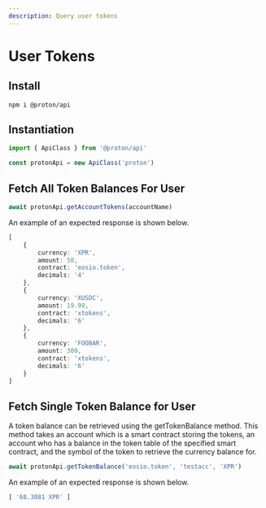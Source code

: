 ```yaml
---
description: Query user tokens
---
```


# User Tokens

## Install

```
npm i @proton/api
```

## Instantiation

```ts
import { ApiClass } from '@proton/api'

const protonApi = new ApiClass('proton')
```

## Fetch All Token Balances For User

```ts
await protonApi.getAccountTokens(accountName)
```

An example of an expected response is shown below.

```ts
[
	{
		currency: 'XPR',
		amount: 50,
		contract: 'eosio.token',
		decimals: '4'
	},
	{
		currency: 'XUSDC',
		amount: 19.99,
		contract: 'xtokens',
		decimals: '6'
	},
	{
		currency: 'FOOBAR',
		amount: 300,
		contract: 'xtokens',
		decimals: '6'
	}
]
```

## Fetch Single Token Balance for User

A token balance can be retrieved using the getTokenBalance method.
This method takes an account which is a smart contract storing the tokens, an account who has a balance in the token table of the specified smart contract, and the symbol of the token to retrieve the currency balance for.

```ts
await protonApi.getTokenBalance('eosio.token', 'testacc', 'XPR')
```

An example of an expected response is shown below.

```ts
[ '68.3081 XPR' ]
```
